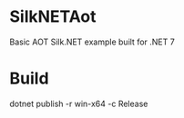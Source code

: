 # SilkNETAot
Basic AOT Silk.NET example built for .NET 7

# Build
dotnet publish -r win-x64 -c Release
